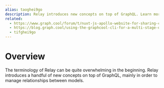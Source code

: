 ```yaml
---
alias: taoghei9go
description: Relay introduces new concepts on top of GraphQL. Learn more about terms like connections, edges and nodes in Relay and see a pagination example.
related:
  - https://www.graph.cool/forum/t/nuxt-js-apollo-website-for-sharing-codes/545
  - https://blog.graph.cool/using-the-graphcool-cli-for-a-multi-stage-development-workflow-e69a32c690c1
  - tifghei9go
---
```


# Overview

The terminology of Relay can be quite overwhelming in the beginning. Relay introduces a handful of new concepts on top of GraphQL, mainly in order to manage relationships between models.





